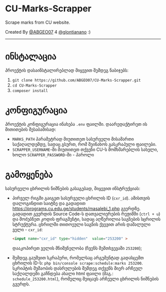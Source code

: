 # CU-Marks-Scrapper
Scrape marks from CU website.

Created By [@ABGEO07](https://github.com/ABGEO07) 4 [@glontianano](https://github.com/glontianano) :)

---

# ინსტალაცია

პროექტის დასაინსტალირებლად მიყევით შემდეგ ნაბიჯებს:

1. `git clone https://github.com/ABGEO07/CU-Marks-Scrapper.git`
1. `cd CU-Marks-Scrapper`
1. `composer install`

# კონფიგურაცია

პროექტის კონფიგურაცია ინახება `.env` ფაილში. დაარედაქტირეთ ის მითითების შესაბამისად:

- `MARKS_PATH` პარამეტრად მიუთითეთ სასურველი მისამართი საქაღალდემდე, სადაც გსურთ, რომ შეინახოს გასკრაპული ფაილები.
- `SCRAPPER_USERNAME`-ში მიუთითეთ თქვენი CU-ს მომხმარებლის სახელი, ხოლო `SCRAPPER_PASSWORD`-ში - პაროლი

# გამოყენება

სასურველი ცხრილის ნიშნების გასაგებად, მიყევით ინსტრუქციას:

- პირველ რიგში გაიგეთ სასურველი ცხრილის ID (`cxr_id`).
ამისთვის დალოგინდით საიტზე და გადადით https://programs.cu.edu.ge/students/masalebi_1.php გვერდზე.
გადადით გვერდის Source Code-ს დათვალიერების რეჟიმში (`ctrl + u`) და მოძებნეთ კოდის ფრაგმენტი,
სადაც აღწერილია საგნების სცრილის სტრუქტურა. ცხრილში თითოეული საგნის ქვევით არის დამალული ველი - `cxr_id`:

    ```html
    <input name="cxr_id" type="hidden"  value="253200" >
    ```
    დააკოპირეთ ველის მნიშვნელობა (ჩვენს შემთხვევაში `253200`);
- შემდეგ გაუშვით სკრაპერი, რომელსაც არგუმენტად გადასცემთ ცხრილის ID-ს:
`php bin/console scrape:schedule:marks 253200`. სკრიპტის მუშაობის დასრულების შემდეგ
თქვენს მიერ არჩეულ საქღალდეში გაჩნდება ახალი html ფაილი (მაგ.: `schedule_253200.html`),
რომელიც შეიცავს არჩეული ცხრილის ნიშნების გვერდს.
